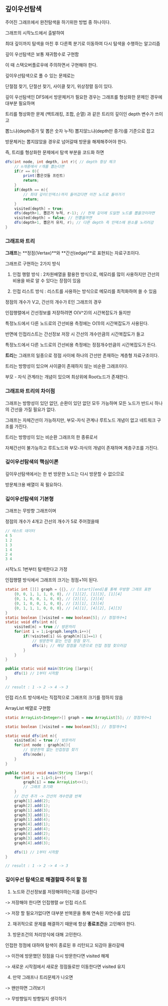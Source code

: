 ## 깊이우선탐색

주어진 그래프에서 완전탐색을 하기위한 방법 중 하나이다.

그래프의 시작노드에서 출발하여

최대 깊이까지 탐색을 마친 후 다른쪽 분기로 이동하여 다시 탐색을 수행하는 알고리즘

깊이 우선탐색은 보통 재귀함수로 구현함

이 때 스택오버플로우에 주의하면서 구현해야 한다.

깊이우선탐색으로 풀 수 있는 문제로는

단절점 찾기, 단절선 찾기, 사이클 찾기, 위상정렬 등이 있다.

깊이 우선탐색인 DFS에서 방문체커가 필요한 경우는 그래프를 형상화한 문제인 경우에 대부분 필요하며

트리를 형상화한 문제 (백트래킹, 조합, 순열) 과 같은 트리의 깊이인 depth 변수가 쓰이고
 
뽑느냐(depth증가 및 뽑은 숫자 누적) 뽑지않느냐(depth만 증가)를 기준으로 잡고

방문체커는 뽑지않았을 경우로 넘어갈때 방문을 해제해주어야 한다.

즉, 트리를 형상화한 문제에서 탐색 부분을 코드화 하면

```java
dfs(int node, int depth, int r){ // depth 항상 체크
    // n개중에서 r개를 뽑는다면
    if(r == 0){
        print(뽑은것들 프린트)
        return;
    }
    if(depth == n){
        // 최대 깊이(인덱스)까지 들어갔다면 이전 노드로 돌아가기
        return;
    }
    visited[depth] = true;
    dfs(depth+1, 뽑은거 누적, r-1); // 현재 깊이에 도달한 노드를 뽑을것이라면
    visited[depth] = false; // 안뽑을꺼면 
    dfs(depth+1, 뽑은거 유지, r); // 다른 depth 즉 인덱스에 원소를 노리러감
}


```

### 그래프와 트리

**그래프**는 **정점(Vertax)**와 **간선(edge)**로 표현되는 자료구조이다.

그래프르 구현하는 2가지 방식

1. 인접 행렬 방식 : 2차원배열을 활용한 방식으로, 메모리를 많이 사용하지만 간선의 비용을 바로 알 수 있다는 장점이 있음

2. 인접 리스트 방식 : 리스트를 사용하는 방식으로 메모리를 최적화하여 쓸 수 있음


정점의 개수가 V고, 간선의 개수가 E인 그래프의 경우

인접행렬에서 간선정보를 저장하려면 O(V^2)의 시간복잡도가 들지만

특정노드에서 다른 노드로의 간선비용 측정에는 O(1)의 시간복잡도가 사용된다.

반면에 인접리스트는 간선정보 저장 시 간선의 개수만큼의 시간복잡도가 들고

특정노드에서 다른 노드로의 간선비용 측정에는 정점개수만큼의 시간복잡도가 든다.

**트리**는 그래프의 일종으로 정점 사이에 하나의 간선만 존재하는 계층형 자료구조이다.

트리는 방향성이 있으며 사이클이 존재하지 않는 비순환 그래프이다.

부모 - 자식 관계라는 개념이 있으며 최상위에 Root노드가 존재한다.

### 그래프와 트리의 차이점

그래프는 방향성이 있던 없던, 순환이 있던 없던 모두 가능하며 모든 노드가 반드시 하나의 간선을 가질 필요가 없다.

그래프는 자체간선이 가능하지만, 부모-자식 관계나 루트노드 개념이 없고 네트워크 구조를 가진다.

트리는 방향성이 있는 비순환 그래프의 한 종류로서

자체간선이 불가능하고 루트노드와 부모-자식의 개념이 존재하며 계층구조를 가진다.

### 깊이우선탐색의 핵심이론

깊이우선탐색에서는 한 번 방문한 노드는 다시 방문할 수 없으므로

방문체크용 배열이 꼭 필요하다.

### 깊이우선탐색의 기본형

그래프는 무방향 그래프이며

정점의 개수가 4개고 간선의 개수가 5로 주어졌을때

```java
// 테스트 데이터
4 5
1 2
1 3
1 4
2 4
3 4
```

시작노드 1번부터 탐색한다고 가정

인접행렬 방식에서 그래프의 크기는 정점+1이 된다.

```java
static int [][] graph = {{}, // [start][end]를 통해 무방향 그래프 표현
    {0, 0, 1, 1, 1, 0, 0}, // [1][2], [1][3], [1][4]
    {0, 1, 0, 0, 1, 0, 0}, // [2][1], [2][4]
    {0, 1, 0, 0, 1, 0, 0}, // [3][1], [3][4]
    {0, 1, 1, 1, 0, 0, 0}, // [4][1], [4][2], [4][3]
}
static boolean []visited = new boolean[5]; // 정점개수+1
static void dfs(int n){
    visited[n] = true // 방문처리
    for(int i = 1;i<graph.length;i++){
        if(!visited[i] && graph[n][i]==1) {
            // 방문한적 없는 인접 정점 찾기.
            dfs(i); // 해당 정점을 기준으로 인접 정점 찾으러감
        }
    }
}

public static void main(String []args){
    dfs(1) // 1부터 시작함
}

// result : 1 -> 2 -> 4 -> 3
```

인접 리스트 방식에서는 직접적으로 그래프의 크기를 정하지 않음

ArrayList 배열로 구현함

```java
static ArrayList<Integer>[] graph = new ArrayList[5]; // 정점개수+1

static boolean []visited = new boolean[5]; // 정점개수+1

static void dfs(int n){
    visited[n] = true // 방문처리
    for(int node : graph[n]){
        // 방문한적 없는 인접정점 찾기
        dfs(node);
    }
}

public static void main(String []args){
    for(int i = 1;i<5;i++){
        graph[i] = new ArrayList<>();
        // 그래프 초기화
    }
    // 간선 추가 -> 간선의 개수만큼 반복
    graph[1].add(2);
    graph[2].add(1);
    graph[1].add(3);
    graph[3].add(1);
    graph[1].add(4);
    graph[4].add(1);
    graph[2].add(4);
    graph[4].add(2);
    graph[3].add(4);
    graph[4].add(3);

    dfs(1) // 1부터 시작함
}

// result : 1 -> 2 -> 4 -> 3
```

### 깊이우선 탐색으로 해결할때 주의 할 점

1. 노드와 간선정보를 저장해야하는지를 검사한다

-> 저장해야 한다면 인접행렬 or 인접 리스트

-> 저장 할 필요가없다면 대부분 반복문을 통해 연속된 자연수를 삽입

2. 재귀적으로 문제를 해결하기 때문에 항상 **종료조건**을 고민해야 한다.

3. 방문조건의 처리방식에 대해 고민한다.

인접한 정점에 대하여 탐색이 종료된 후 리턴되고 되감아 올라갈때

-> 이전에 방문했던 정점을 다시 방문한다면 visited 해제

-> 새로운 시작점에서 새로운 정점들로만 이동한다면 visited 유지

4. 만약 그래프나 트리문제가 나오면

-> 왠만하면 그려보기

-> 무방향일지 방향일지 생각하기